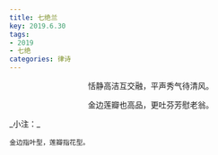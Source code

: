 ```yaml
---
title: 七绝兰
key: 2019.6.30
tags: 
- 2019
- 七绝
categories: 律诗
---
```


<p align="center">恬静高洁互交融，平声秀气待清风。
</p>
<p align="center">金边莲瓣也高品，更吐芬芳慰老翁。
</p>
_小注：_

```
金边指叶型，莲瓣指花型。
```